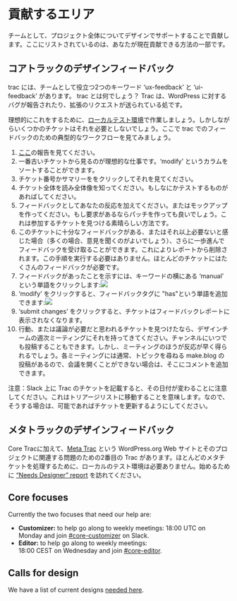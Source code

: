 <!-- # Areas to contribute -->
# 貢献するエリア

<!-- As a team we contribute by supporting design across the entire project. Listed here are just some of the ways you can contribute currently. -->
チームとして、プロジェクト全体についてデザインでサポートすることで貢献します。ここにリストされているのは、あなたが現在貢献できる方法の一部です。

<!-- ## Core Trac design feedback -->
## コアトラックのデザインフィードバック

<!-- We have two keywords in trac which we as a team can help with: ‘ux-feedback’ and ‘ui-feedback’. What is trac? Trac is where bugs are reported and enhancement requests are made for WordPress. -->
trac には、チームとして役立つ2つのキーワード ‘ux-feedback’ と ‘ui-feedback’ があります。 trac とは何でしょう？ Trac は、WordPress に対するバグが報告されたり、拡張のリクエストが送られている処です。

<!-- Ideally to do this, you will have a working [local testing environment](https://make.wordpress.org/core/handbook/tutorials/installing-wordpress-locally/), however some tickets you will not need that for. Here is how a typical workflow would look for feedback in trac: -->
理想的にこれをするために、[ローカルテスト環境](https://make.wordpress.org/core/handbook/tutorials/installing-wordpress-locally/)で作業しましょう。しかしながらいくつかのチケットはそれを必要としないでしょう。ここで trac でのフィードバックのための典型的なワークフローを見てみましょう。

<!-- 1.  Visit the report [here](https://core.trac.wordpress.org/tickets/ux-feedback).
2.  Ideally work oldest ticket first, you can click on the ‘modify’ column to sort.
3.  Click a ticket number or summary to view it.
4.  Read the entire ticket to know the full picture. If there is something to test then do that.
5.  Add your response as feedback, or make a mock-up and if required you can even make a patch. This is a great way to find tickets to get involved in.
6.  If you feel this ticket has enough feedback or needs no more (often it is good to get a few opinions), you can go a step further and rmark as having feedback. This removes it from the report. Be aware you don’t have to do this step, most tickets need a lot of feedback.
7.  To flag as having had feedback, click the word ‘manual’ by the keyword:[![](https://i0.wp.com/make.wordpress.org/design/files/2017/04/2017-04-30-at-12.28.png?resize=776%2C530&ssl=1)](https://make.wordpress.org/design/handbook/get-involved/areas-contribute/2017-04-30-at-12-28/#main)
8.  Once you click ‘modify’ you can the add the word ‘has’ to the feedback tag:[![](https://i2.wp.com/make.wordpress.org/design/files/2017/04/2017-04-30-at-12.29.png?resize=467%2C188&ssl=1)](https://make.wordpress.org/design/handbook/get-involved/areas-contribute/2017-04-30-at-12-29/#main)
9.  Click ‘submit changes’ and now the ticket will not show in the feedback report.
10.  If you find a ticket you think needs action, or discussion; bring it to the design team weekly meeting. You can also drop it in the channel at anytime, but the meeting will get a faster response. Each meeting usually has a post on make.blog asking for topics, so if you can’t make the meeting, you can add a comment there.-->
1.  [ここ](https://core.trac.wordpress.org/tickets/ux-feedback)の報告を見てください。
2.  一番古いチケットから見るのが理想的な仕事です。‘modify’ というカラムをソートすることができます。
3.  チケット番号かサマリーををクリックしてそれを見てください。
4.  チケット全体を読み全体像を知ってください。もしなにかテストするものがあればしてください。
5.  フィードバックとしてあなたの反応を加えてください。またはモックアップを作ってください。もし要求があるならパッチを作っても良いでしょう。これは参加するチケットを見つける素晴らしい方法です。
6.  このチケットに十分なフィードバックがある、またはそれ以上必要ないと感じた場合（多くの場合、意見を聞くのがよいでしょう）、さらに一歩進んでフィードバックを受け取ることができます。これによりレポートから削除されます。この手順を実行する必要はありません。ほとんどのチケットにはたくさんのフィードバックが必要です。
7.  フィードバックがあったことを示すには、キーワードの横にある ‘manual’ という単語をクリックします:[![](https://i0.wp.com/make.wordpress.org/design/files/2017/04/2017-04-30-at-12.28.png?resize=776%2C530&ssl=1)](https://make.wordpress.org/design/handbook/get-involved/areas-contribute/2017-04-30-at-12-28/#main)
8.  ‘modify’ をクリックすると、フィードバックタグに "has"という単語を追加できます:[![](https://i2.wp.com/make.wordpress.org/design/files/2017/04/2017-04-30-at-12.29.png?resize=467%2C188&ssl=1)](https://make.wordpress.org/design/handbook/get-involved/areas-contribute/2017-04-30-at-12-29/#main)
9.  ‘submit changes’ をクリックすると、チケットはフィードバックレポートに表示されなくなります。
10.  行動、または議論が必要だと思われるチケットを見つけたなら、デザインチームの週次ミーティングにそれを持ってきてください。チャンネルにいつでも投稿することもできます。しかし、ミーティングのほうが反応が早く得られるでしょう。各ミーティングには通常、トピックを尋ねる make.blog の投稿があるので、会議を開くことができない場合は、そこにコメントを追加できます。

<!-- Note: Please note that mentioning the a trac ticket on Slack will change its date. This means that it will move in the triage list. So if you do so, please make sure to update the ticket if possible. -->
注意：Slack 上に Trac のチケットを記載すると、その日付が変わることに注意してください。これはトリアージリストに移動することを意味します。なので、そうする場合は、可能であればチケットを更新するようにしてください。

<!-- ## Meta Trac design feedback -->
## メタトラックのデザインフィードバック

<!-- In addition to Core Trac, we have a second Trac for issues related to the WordPress.org website and associated projects, [Meta Trac](https://meta.trac.wordpress.org/). You won’t need a local testing environment to work on most Meta tickets. Visit the [“Needs Designer” report](https://meta.trac.wordpress.org/query?status=accepted&status=assigned&status=new&status=reopened&status=reviewing&keywords=~needs-ui&keywords=~needs-ux&keywords=~ui-feedback&keywords=~ux-feedback&group=component&col=id&col=summary&col=keywords&col=status&col=owner&col=type&col=priority&col=component&order=keywords&report=9) to get started. -->
Core Tracに加えて、[Meta Trac](https://meta.trac.wordpress.org/) という WordPress.org Web サイトとそのプロジェクトに関連する問題のための2番目の Trac があります。ほとんどのメタチケットを処理するために、ローカルのテスト環境は必要ありません。始めるために [“Needs Designer” report](https://meta.trac.wordpress.org/query?status=accepted&status=assigned&status=new&status=reopened&status=reviewing&keywords=~needs-ui&keywords=~needs-ux&keywords=~ui-feedback&keywords=~ux-feedback&group=component&col=id&col=summary&col=keywords&col=status&col=owner&col=type&col=priority&col=component&order=keywords&report=9) を訪れてください。

## Core focuses

Currently the two focuses that need our help are:

*   **Customizer:** to help go along to weekly meetings: 18:00 UTC on Monday and join [#core-customizer](https://make.wordpress.org/design/tag/core-customizer/) on Slack.
*   **Editor:** to help go along to weekly meetings:  
    18:00 CEST on Wednesday and join [#core-editor](https://make.wordpress.org/design/tag/core-editor/).

## Calls for design

We have a list of current designs [needed here](https://make.wordpress.org/design/calls-for-design/).
